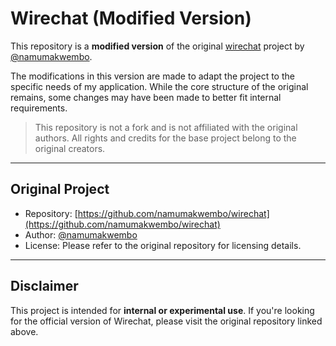 # Wirechat (Modified Version)

This repository is a **modified version** of the original [wirechat](https://github.com/namumakwembo/wirechat) project by [@namumakwembo](https://github.com/namumakwembo).

The modifications in this version are made to adapt the project to the specific needs of my application. While the core structure of the original remains, some changes may have been made to better fit internal requirements.

> This repository is not a fork and is not affiliated with the original authors. All rights and credits for the base project belong to the original creators.

---

## Original Project

- Repository: [https://github.com/namumakwembo/wirechat](https://github.com/namumakwembo/wirechat)
- Author: [@namumakwembo](https://github.com/namumakwembo)
- License: Please refer to the original repository for licensing details.

---

## Disclaimer

This project is intended for **internal or experimental use**. If you're looking for the official version of Wirechat, please visit the original repository linked above.
